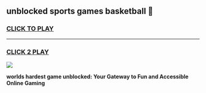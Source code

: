 
## unblocked sports games basketball 👋
<h3>
<a href="https://premium.freeplayer.one?title=unblocked_sports_games_basketball&ref=13F">CLICK TO PLAY</a></h3>
<hr>

<h3>
<a href="https://premium.freeplayer.one?title=unblocked_sports_games_basketball&ref=13F">CLICK 2 PLAY</a>
  
</h3>

<a href="https://premium.freeplayer.one?title=unblocked_sports_games_basketball&ref=12F/"><img src="https://clearcache.store/games.png"></a>


**worlds hardest game unblocked: Your Gateway to Fun and Accessible Online Gaming**
